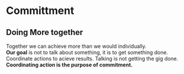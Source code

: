 # Committment

## Doing More together

Together we can achieve more than we would individually.  
**Our goal** is not to talk about something, it is to get something done. Coordinate actions to acieve results. Talking is not getting the gig done.
**Coordinating action is the purpose of commitment.**

##
